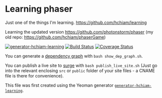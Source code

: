 # Learning phaser

Just one of the things I'm learning. <https://github.com/hchiam/learning>

Learning the updated version https://github.com/photonstorm/phaser (my old repo: https://github.com/hchiam/phaserGame)

[![generator-hchiam-learning](https://img.shields.io/badge/built%20with-generator--hchiam--learning-brightgreen.svg)](https://github.com/hchiam/generator-hchiam-learning) [![Build Status](https://travis-ci.org/hchiam/learning-phaser.svg?branch=master)](https://travis-ci.org/hchiam/learning-phaser) [![Coverage Status](https://coveralls.io/repos/github/hchiam/learning-phaser/badge.svg?branch=master)](https://coveralls.io/github/hchiam/learning-phaser?branch=master)

You can generate a [dependency graph](https://github.com/hchiam/learning-dependency-cruiser) with `bash show_dep_graph.sh`.

You can publish a live site to [surge](https://github.com/hchiam/learning-surge) with `bash publish_live_site.sh` (Just go into the relevant enclosing `src` or `public` folder of your site files - a CNAME file is there for convenience).

This file was first created using the Yeoman generator [`generator-hchiam-learning`](https://www.npmjs.com/package/generator-hchiam-learning).
